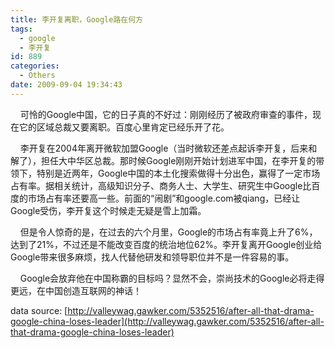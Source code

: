 ```yaml
---
title: 李开复离职，Google路在何方
tags:
  - google
  - 李开复
id: 889
categories:
  - Others
date: 2009-09-04 19:34:43
---
```


    可怜的Google中国，它的日子真的不好过：刚刚经历了被政府审查的事件，现在它的区域总裁又要离职。百度心里肯定已经乐开了花。

    李开复在2004年离开微软加盟Google（当时微软还差点起诉李开复，后来和解了），担任大中华区总裁。那时候Google刚刚开始计划进军中国，在李开复的带领下，特别是近两年，Google中国的本土化搜索做得十分出色，赢得了一定市场占有率。据相关统计，高级知识分子、商务人士、大学生、研究生中Google比百度的市场占有率还要高一些。前面的“闹剧”和google.com被qiang，已经让Google受伤，李开复这个时候走无疑是雪上加霜。

    但是令人惊奇的是，在过去的六个月里，Google的市场占有率竟上升了6%，达到了21%，不过还是不能改变百度的统治地位62%。李开复离开Google创业给Google带来很多麻烦，找人代替他研发和领导职位并不是一件容易的事。

    Google会放弃他在中国称霸的目标吗？显然不会，崇尚技术的Google必将走得更远，在中国创造互联网的神话！

data source: [http://valleywag.gawker.com/5352516/after-all-that-drama-google-china-loses-leader](http://valleywag.gawker.com/5352516/after-all-that-drama-google-china-loses-leader)